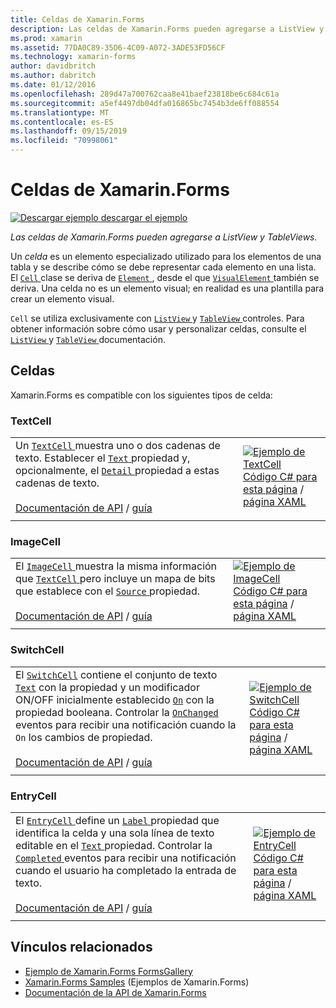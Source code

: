 ```yaml
---
title: Celdas de Xamarin.Forms
description: Las celdas de Xamarin.Forms pueden agregarse a ListView y TableViews. En este artículo se enumera las celdas incluidas en Xamarin.Forms.
ms.prod: xamarin
ms.assetid: 77DA0C89-35D6-4C09-A072-3ADE53FD56CF
ms.technology: xamarin-forms
author: davidbritch
ms.author: dabritch
ms.date: 01/12/2016
ms.openlocfilehash: 289d47a700762caa8e41baef23818be6c684c61a
ms.sourcegitcommit: a5ef4497db04dfa016865bc7454b3de6ff088554
ms.translationtype: MT
ms.contentlocale: es-ES
ms.lasthandoff: 09/15/2019
ms.locfileid: "70998061"
---
```

# <a name="xamarinforms-cells"></a>Celdas de Xamarin.Forms

[![Descargar ejemplo](~/media/shared/download.png) descargar el ejemplo](https://docs.microsoft.com/samples/xamarin/xamarin-forms-samples/formsgallery)

_Las celdas de Xamarin.Forms pueden agregarse a ListView y TableViews._

Un *celda* es un elemento especializado utilizado para los elementos de una tabla y se describe cómo se debe representar cada elemento en una lista. El [ `Cell` ](xref:Xamarin.Forms.Cell) clase se deriva de [ `Element` ](xref:Xamarin.Forms.Element), desde el que [ `VisualElement` ](xref:Xamarin.Forms.Element) también se deriva. Una celda no es un elemento visual; en realidad es una plantilla para crear un elemento visual.

`Cell` se utiliza exclusivamente con [ `ListView` ](views.md#listView) y [ `TableView` ](views.md#tableView) controles. Para obtener información sobre cómo usar y personalizar celdas, consulte el [ `ListView` ](~/xamarin-forms/user-interface/listview/index.md) y [ `TableView` ](~/xamarin-forms/user-interface/tableview.md) documentación.

## <a name="cells"></a>Celdas

Xamarin.Forms es compatible con los siguientes tipos de celda:

<a name="textCell" />

### <a name="textcell"></a>TextCell

|     |     |
| --- | --- |
| Un [ `TextCell` ](xref:Xamarin.Forms.TextCell) muestra uno o dos cadenas de texto. Establecer el [ `Text` ](xref:Xamarin.Forms.TextCell.Text) propiedad y, opcionalmente, el [ `Detail` ](xref:Xamarin.Forms.TextCell.Detail) propiedad a estas cadenas de texto.<br /><br />[Documentación de API](xref:Xamarin.Forms.TextCell) / [guía](~/xamarin-forms/user-interface/listview/customizing-cell-appearance.md#textcell) | [![Ejemplo de TextCell](cells-images/TextCell.png "TextCell ejemplo")](cells-images/TextCell-Large.png#lightbox "TextCell ejemplo")<br />[Código C# para esta página](https://github.com/xamarin/xamarin-forms-samples/blob/master/FormsGallery/FormsGallery/FormsGallery/CodeExamples/TextCellDemoPage.cs) / [página XAML](https://github.com/xamarin/xamarin-forms-samples/blob/master/FormsGallery/FormsGallery/FormsGallery/XamlExamples/TextCellDemoPage.xaml) |
|     |     |

### <a name="imagecell"></a>ImageCell

|     |     |
| --- | --- |
| El [ `ImageCell` ](xref:Xamarin.Forms.ImageCell) muestra la misma información que [ `TextCell` ](#textCell) pero incluye un mapa de bits que establece con el [ `Source` ](xref:Xamarin.Forms.Image.Source) propiedad.<br /><br />[Documentación de API](xref:Xamarin.Forms.ImageCell) / [guía](~/xamarin-forms/user-interface/listview/customizing-cell-appearance.md#imagecell) | [![Ejemplo de ImageCell](cells-images/ImageCell.png "ejemplo ImageCell")](cells-images/ImageCell-Large.png#lightbox "ImageCell ejemplo")<br />[Código C# para esta página](https://github.com/xamarin/xamarin-forms-samples/blob/master/FormsGallery/FormsGallery/FormsGallery/CodeExamples/ImageCellDemoPage.cs) / [página XAML](https://github.com/xamarin/xamarin-forms-samples/blob/master/FormsGallery/FormsGallery/FormsGallery/XamlExamples/ImageCellDemoPage.xaml) |
|     |     |

### <a name="switchcell"></a>SwitchCell

|     |     |
| --- | --- |
| El [`SwitchCell`](xref:Xamarin.Forms.SwitchCell) contiene el conjunto de texto [`Text`](xref:Xamarin.Forms.SwitchCell.Text) con la propiedad y un modificador ON/OFF inicialmente establecido [`On`](xref:Xamarin.Forms.SwitchCell.On) con la propiedad booleana. Controlar la [ `OnChanged` ](xref:Xamarin.Forms.SwitchCell.OnChanged) eventos para recibir una notificación cuando la `On` los cambios de propiedad.<br /><br />[Documentación de API](xref:Xamarin.Forms.SwitchCell) / [guía](~/xamarin-forms/user-interface/tableview.md#switchcell) | [![Ejemplo de SwitchCell](cells-images/SwitchCell.png "SwitchCell ejemplo")](cells-images/SwitchCell-Large.png#lightbox "SwitchCell ejemplo")<br />[Código C# para esta página](https://github.com/xamarin/xamarin-forms-samples/blob/master/FormsGallery/FormsGallery/FormsGallery/CodeExamples/SwitchCellDemoPage.cs) / [página XAML](https://github.com/xamarin/xamarin-forms-samples/blob/master/FormsGallery/FormsGallery/FormsGallery/XamlExamples/SwitchCellDemoPage.xaml) |
|     |     |

### <a name="entrycell"></a>EntryCell

|     |     |
| --- | --- |
| El [ `EntryCell` ](xref:Xamarin.Forms.EntryCell) define un [ `Label` ](xref:Xamarin.Forms.EntryCell.Label) propiedad que identifica la celda y una sola línea de texto editable en el [ `Text` ](xref:Xamarin.Forms.EntryCell.Text) propiedad. Controlar la [ `Completed` ](xref:Xamarin.Forms.EntryCell.Completed) eventos para recibir una notificación cuando el usuario ha completado la entrada de texto.<br /><br />[Documentación de API](xref:Xamarin.Forms.EntryCell) / [guía](~/xamarin-forms/user-interface/tableview.md#entrycell) | [![Ejemplo de EntryCell](cells-images/EntryCell.png "EntryCell ejemplo")](cells-images/EntryCell-Large.png#lightbox "EntryCell ejemplo")<br />[Código C# para esta página](https://github.com/xamarin/xamarin-forms-samples/blob/master/FormsGallery/FormsGallery/FormsGallery/CodeExamples/EntryCellDemoPage.cs) / [página XAML](https://github.com/xamarin/xamarin-forms-samples/blob/master/FormsGallery/FormsGallery/FormsGallery/XamlExamples/EntryCellDemoPage.xaml) |
|     |     |

## <a name="related-links"></a>Vínculos relacionados

- [Ejemplo de Xamarin.Forms FormsGallery](https://docs.microsoft.com/samples/xamarin/xamarin-forms-samples/formsgallery)
- [Xamarin.Forms Samples](https://docs.microsoft.com/samples/browse/?products=xamarin&term=Xamarin.Forms) (Ejemplos de Xamarin.Forms)
- [Documentación de la API de Xamarin.Forms](https://docs.microsoft.com/dotnet/api/xamarin.forms?view=xamarin-forms)
